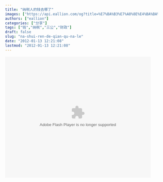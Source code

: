 ```yaml
---
title: "纳税人的钱去哪了"
images: ["https://api.eallion.com/og?title=%E7%BA%B3%E7%A8%8E%E4%BA%BA%E7%9A%84%E9%92%B1%E5%8E%BB%E5%93%AA%E4%BA%86"]
authors: ["eallion"]
categories: ["分享"]
tags: ["钱","纳税","三公","财政"]
draft: false
slug: "na-shui-ren-de-qian-qu-na-le"
date: "2012-01-13 12:21:08"
lastmod: "2012-01-13 12:21:08"
---
```


<embed src="http://www.tudou.com/v/ZB6CqZSABrE/&resourceId=0_05_02_99&autoPlay=true/v.swf" type="application/x-shockwave-flash" allowscriptaccess="always" allowfullscreen="true" wmode="opaque" width="480" height="400"></embed>
